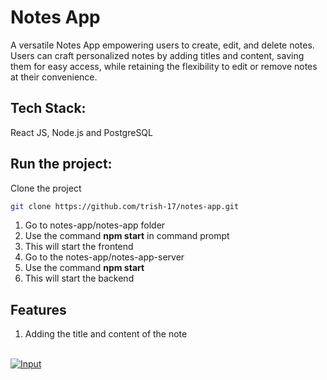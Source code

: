 # Notes App
A versatile Notes App empowering users to create, edit, and delete notes. Users can craft personalized notes by adding titles and content, saving them for easy access, while retaining the flexibility to edit or remove notes at their convenience.
## Tech Stack:
React JS, Node.js and PostgreSQL

## Run the project:

Clone the project
```bash
git clone https://github.com/trish-17/notes-app.git
```
1. Go to notes-app/notes-app folder
2. Use the command **npm start** in command prompt
3. This will start the frontend
4. Go to the notes-app/notes-app-server
5. Use the command **npm start** 
6. This will start the backend

## Features
1. Adding the title and content of the note
<br>
<a href="https://imgbb.com/"><img src="https://i.ibb.co/RQWYd7t/Input.png" alt="Input" border="0"></a>
